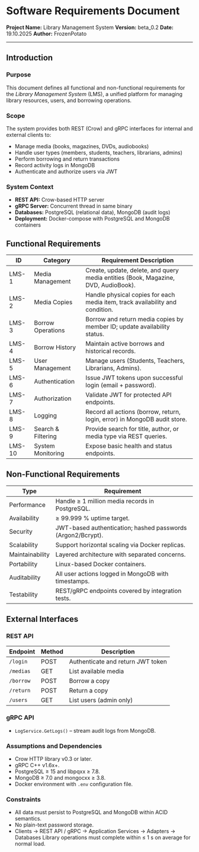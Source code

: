 # Software Requirements Document

**Project Name:** Library Management System
**Version:** beta_0.2
**Date:** 19.10.2025
**Author:** FrozenPotato

---

## Introduction

### Purpose

This document defines all functional and non-functional requirements for the *Library Management System* (LMS), a unified platform for managing library resources, users, and borrowing operations.

### Scope

The system provides both REST (Crow) and gRPC interfaces for internal and external clients to:
- Manage media (books, magazines, DVDs, audiobooks)
- Handle user types (members, students, teachers, librarians, admins)
- Perform borrowing and return transactions
- Record activity logs in MongoDB
- Authenticate and authorize users via JWT

### System Context
- **REST API:** Crow-based HTTP server
- **gRPC Server:** Concurrent thread in same binary
- **Databases:** PostgreSQL (relational data), MongoDB (audit logs)
- **Deployment:** Docker-compose with PostgreSQL and MongoDB containers

## Functional Requirements

| ID    | Category           | Requirement Description                                                            |
| ----- | ------------------ | ---------------------------------------------------------------------------------- |
| LMS-1  | Media Management   | Create, update, delete, and query media entities (Book, Magazine, DVD, AudioBook). |
| LMS-2  | Media Copies       | Handle physical copies for each media item, track availability and condition.      |
| LMS-3  | Borrow Operations  | Borrow and return media copies by member ID; update availability status.           |
| LMS-4  | Borrow History     | Maintain active borrows and historical records.                                    |
| LMS-5  | User Management    | Manage users (Students, Teachers, Librarians, Admins).                             |
| LMS-6  | Authentication     | Issue JWT tokens upon successful login (email + password).                         |
| LMS-7  | Authorization      | Validate JWT for protected API endpoints.                                          |
| LMS-8  | Logging            | Record all actions (borrow, return, login, error) in MongoDB audit store.          |
| LMS-9  | Search & Filtering | Provide search for title, author, or media type via REST queries.                  |
| LMS-10 | System Monitoring  | Expose basic health and status endpoints.                                          |

## Non-Functional Requirements

| Type            | Requirement                                                 |
| --------------- | ----------------------------------------------------------- |
| Performance     | Handle ≥ 1 million media records in PostgreSQL.             |
| Availability    | ≥ 99.999 % uptime target.                                     |
| Security        | JWT-based authentication; hashed passwords (Argon2/Bcrypt). |
| Scalability     | Support horizontal scaling via Docker replicas.             |
| Maintainability | Layered architecture with separated concerns.               |
| Portability     | Linux-based Docker containers.                              |
| Auditability    | All user actions logged in MongoDB with timestamps.         |
| Testability     | REST/gRPC endpoints covered by integration tests.           |

## External Interfaces

### REST API

| Endpoint  | Method | Description                       |
| --------- | ------ | --------------------------------- |
| `/login`  | POST   | Authenticate and return JWT token |
| `/medias` | GET    | List available media              |
| `/borrow` | POST   | Borrow a copy                     |
| `/return` | POST   | Return a copy                     |
| `/users`  | GET    | List users (admin only)           |

### gRPC API

- `LogService.GetLogs()` – stream audit logs from MongoDB.

### Assumptions and Dependencies

- Crow HTTP library v0.3 or later.
- gRPC C++ v1.6x+.
- PostgreSQL ≥ 15 and libpqxx ≥ 7.8.
- MongoDB ≥ 7.0 and mongocxx ≥ 3.8.
- Docker environment with `.env` configuration file.

### Constraints

- All data must persist to PostgreSQL and MongoDB within ACID semantics.
- No plain-text password storage.
- Clients  →  REST API / gRPC  →  Application Services  →  Adapters  →  Databases
Library operations must complete within ≤ 1 s on average for normal load.